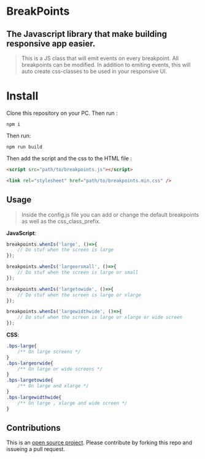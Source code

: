 # BreakPoints
## The Javascript library that make building responsive app easier.

> This is a JS class that will emit events on every breakpoint.
> All breakpoints can be modified.
> In addition to emiting events, this will auto create css-classes to be used in your responsive UI.

# Install

Clone this repository on your PC. Then run :

    npm i

Then run:

    npm run build

Then add the script and the css to the HTML file :

```html
<script src="path/to/breakpoints.js"></script>
```

```html
<link rel="stylesheet" href="path/to/breakpoints.min.css" />
```

## Usage

> Inside the config.js file you can add or change the default breakpoints as well as the css_class_prefix.

**JavaScript**:
```javascript
breakpoints.whenIs('large', ()=>{
    // Do stuf when the screen is large
});

breakpoints.whenIs('largeorsmall', ()=>{
    // Do stuf when the screen is large or small
});

breakpoints.whenIs('largetowide', ()=>{
    // Do stuf when the screen is large or xlarge
});

breakpoints.whenIs('largewidthwide', ()=>{
    // Do stuf when the screen is large or xlarge or wide screen
});
```


**CSS**:
```css
.bps-large{
    /** On large screens */
}
.bps-largeorwide{
    /** On large or wide screens */
}
.bps-largetowide{
    /** On large and xlarge */
}
.bps-largewidthwide{
    /** On large , xlarge and wide screen */
}
```


## Contributions
This is an [open source project](LICENSE.md). Please contribute by forking this repo and issueing a pull request.

